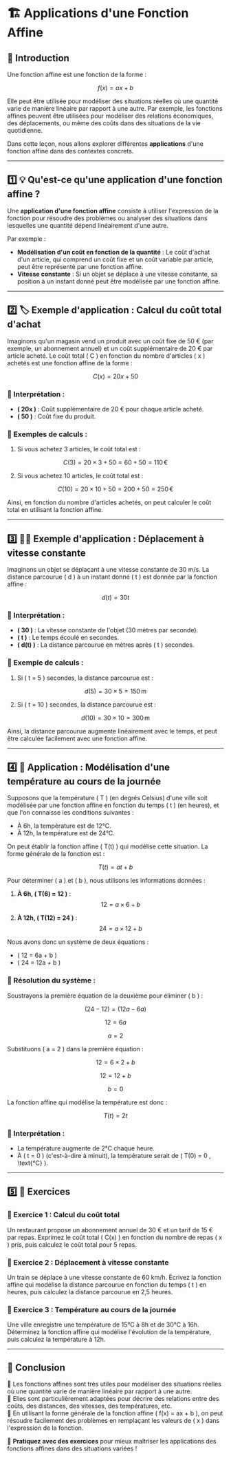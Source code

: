 # 🏗️ Applications d'une Fonction Affine

## 🧐 Introduction

Une fonction affine est une fonction de la forme :

$$ f(x) = ax + b $$

Elle peut être utilisée pour modéliser des situations réelles où une quantité varie de manière linéaire par rapport à une autre. Par exemple, les fonctions affines peuvent être utilisées pour modéliser des relations économiques, des déplacements, ou même des coûts dans des situations de la vie quotidienne.

Dans cette leçon, nous allons explorer différentes **applications** d'une fonction affine dans des contextes concrets.

---

## 1️⃣ 💡 Qu'est-ce qu'une application d'une fonction affine ?

Une **application d'une fonction affine** consiste à utiliser l'expression de la fonction pour résoudre des problèmes ou analyser des situations dans lesquelles une quantité dépend linéairement d'une autre.

Par exemple :
- **Modélisation d'un coût en fonction de la quantité** : Le coût d'achat d'un article, qui comprend un coût fixe et un coût variable par article, peut être représenté par une fonction affine.
- **Vitesse constante** : Si un objet se déplace à une vitesse constante, sa position à un instant donné peut être modélisée par une fonction affine.
  
---

## 2️⃣ 🏷️ Exemple d'application : Calcul du coût total d'achat

Imaginons qu'un magasin vend un produit avec un coût fixe de 50 € (par exemple, un abonnement annuel) et un coût supplémentaire de 20 € par article acheté. Le coût total \( C \) en fonction du nombre d'articles \( x \) achetés est une fonction affine de la forme :

$$ C(x) = 20x + 50 $$

### 📌 Interprétation :
- **\( 20x \)** : Coût supplémentaire de 20 € pour chaque article acheté.
- **\( 50 \)** : Coût fixe du produit.

### 📌 Exemples de calculs :
1. Si vous achetez 3 articles, le coût total est :

$$ C(3) = 20 \times 3 + 50 = 60 + 50 = 110 \, \text{€} $$

2. Si vous achetez 10 articles, le coût total est :

$$ C(10) = 20 \times 10 + 50 = 200 + 50 = 250 \, \text{€} $$

Ainsi, en fonction du nombre d'articles achetés, on peut calculer le coût total en utilisant la fonction affine.

---

## 3️⃣ 🏃‍♂️ Exemple d'application : Déplacement à vitesse constante

Imaginons un objet se déplaçant à une vitesse constante de 30 m/s. La distance parcourue \( d \) à un instant donné \( t \) est donnée par la fonction affine :

$$ d(t) = 30t $$

### 📌 Interprétation :
- **\( 30 \)** : La vitesse constante de l'objet (30 mètres par seconde).
- **\( t \)** : Le temps écoulé en secondes.
- **\( d(t) \)** : La distance parcourue en mètres après \( t \) secondes.

### 📌 Exemple de calculs :
1. Si \( t = 5 \) secondes, la distance parcourue est :

$$ d(5) = 30 \times 5 = 150 \, \text{m} $$

2. Si \( t = 10 \) secondes, la distance parcourue est :

$$ d(10) = 30 \times 10 = 300 \, \text{m} $$

Ainsi, la distance parcourue augmente linéairement avec le temps, et peut être calculée facilement avec une fonction affine.

---

## 4️⃣ 🔄 Application : Modélisation d'une température au cours de la journée

Supposons que la température \( T \) (en degrés Celsius) d'une ville soit modélisée par une fonction affine en fonction du temps \( t \) (en heures), et que l'on connaisse les conditions suivantes :
- À 6h, la température est de 12°C.
- À 12h, la température est de 24°C.

On peut établir la fonction affine \( T(t) \) qui modélise cette situation. La forme générale de la fonction est :

$$ T(t) = at + b $$

Pour déterminer \( a \) et \( b \), nous utilisons les informations données :

1. **À 6h, \( T(6) = 12 \)** :
   $$ 12 = a \times 6 + b $$

2. **À 12h, \( T(12) = 24 \)** :
   $$ 24 = a \times 12 + b $$

Nous avons donc un système de deux équations :
- \( 12 = 6a + b \)
- \( 24 = 12a + b \)

### 📌 Résolution du système :
Soustrayons la première équation de la deuxième pour éliminer \( b \) :

$$ (24 - 12) = (12a - 6a) $$

$$ 12 = 6a $$

$$ a = 2 $$

Substituons \( a = 2 \) dans la première équation :

$$ 12 = 6 \times 2 + b $$

$$ 12 = 12 + b $$

$$ b = 0 $$

La fonction affine qui modélise la température est donc :

$$ T(t) = 2t $$

### 📌 Interprétation :
- La température augmente de 2°C chaque heure.
- À \( t = 0 \) (c'est-à-dire à minuit), la température serait de \( T(0) = 0 \, \text{°C} \).

---

## 5️⃣ 📝 Exercices

### 📌 Exercice 1 : Calcul du coût total
Un restaurant propose un abonnement annuel de 30 € et un tarif de 15 € par repas. Exprimez le coût total \( C(x) \) en fonction du nombre de repas \( x \) pris, puis calculez le coût total pour 5 repas.

### 📌 Exercice 2 : Déplacement à vitesse constante
Un train se déplace à une vitesse constante de 60 km/h. Écrivez la fonction affine qui modélise la distance parcourue en fonction du temps \( t \) en heures, puis calculez la distance parcourue en 2,5 heures.

### 📌 Exercice 3 : Température au cours de la journée
Une ville enregistre une température de 15°C à 8h et de 30°C à 16h. Déterminez la fonction affine qui modélise l'évolution de la température, puis calculez la température à 12h.

---

## 🎯 Conclusion

📌 Les fonctions affines sont très utiles pour modéliser des situations réelles où une quantité varie de manière linéaire par rapport à une autre.  
📌 Elles sont particulièrement adaptées pour décrire des relations entre des coûts, des distances, des vitesses, des températures, etc.  
📌 En utilisant la forme générale de la fonction affine \( f(x) = ax + b \), on peut résoudre facilement des problèmes en remplaçant les valeurs de \( x \) dans l'expression de la fonction.

🚀 **Pratiquez avec des exercices** pour mieux maîtriser les applications des fonctions affines dans des situations variées !
